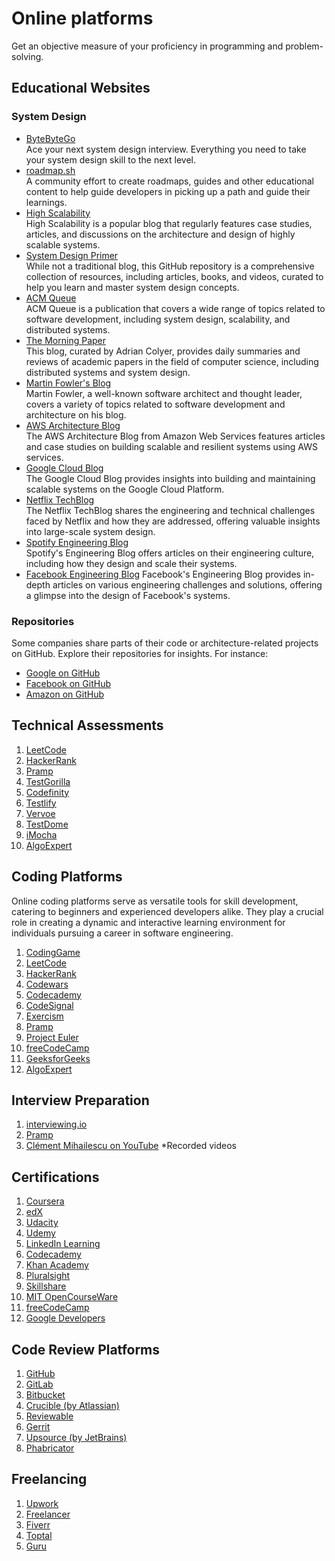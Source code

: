 # Online platforms

Get an objective measure of your proficiency in programming and problem-solving.

## Educational Websites

### System Design

- [ByteByteGo](https://bytebytego.com/)\
  Ace your next system design interview. Everything you need to take your system design skill to the next level.
- [roadmap.sh](https://roadmap.sh/)\
  A community effort to create roadmaps, guides and other educational content to help guide developers in picking up a path and guide their learnings.
- [High Scalability](http://highscalability.com/)\
  High Scalability is a popular blog that regularly features case studies, articles, and discussions on the architecture and design of highly scalable systems.
- [System Design Primer](https://github.com/donnemartin/system-design-primer)\
  While not a traditional blog, this GitHub repository is a comprehensive collection of resources, including articles, books, and videos, curated to help you learn and master system design concepts.
- [ACM Queue](https://queue.acm.org/)\
   ACM Queue is a publication that covers a wide range of topics related to software development, including system design, scalability, and distributed systems.
- [The Morning Paper](https://blog.acolyer.org/)\
  This blog, curated by Adrian Colyer, provides daily summaries and reviews of academic papers in the field of computer science, including distributed systems and system design.
- [Martin Fowler's Blog](https://martinfowler.com/)\
  Martin Fowler, a well-known software architect and thought leader, covers a variety of topics related to software development and architecture on his blog.
- [AWS Architecture Blog](https://aws.amazon.com/blogs/architecture/)\
  The AWS Architecture Blog from Amazon Web Services features articles and case studies on building scalable and resilient systems using AWS services.
- [Google Cloud Blog](https://cloud.google.com/blog)\
  The Google Cloud Blog provides insights into building and maintaining scalable systems on the Google Cloud Platform.
- [Netflix TechBlog](https://netflixtechblog.com/)\
  The Netflix TechBlog shares the engineering and technical challenges faced by Netflix and how they are addressed, offering valuable insights into large-scale system design.
- [Spotify Engineering Blog](https://engineering.atspotify.com/)\
  Spotify's Engineering Blog offers articles on their engineering culture, including how they design and scale their systems.
- [Facebook Engineering Blog](https://engineering.fb.com/)
  Facebook's Engineering Blog provides in-depth articles on various engineering challenges and solutions, offering a glimpse into the design of Facebook's systems.

### Repositories

Some companies share parts of their code or architecture-related projects on GitHub. Explore their repositories for insights. For instance:

- [Google on GitHub](https://github.com/google)
- [Facebook on GitHub](https://github.com/facebook)
- [Amazon on GitHub](https://github.com/amzn)

## Technical Assessments

1. [LeetCode](https://leetcode.com/)
1. [HackerRank](https://www.hackerrank.com/)
1. [Pramp](https://www.pramp.com/)
1. [TestGorilla](https://www.testgorilla.com/test-library/)
1. [Codefinity](https://codefinity.com/)
1. [Testlify](https://testlify.com/software-skills-tests/)
1. [Vervoe](https://vervoe.com/assessment-library/software-engineer-skills-assessment/)
1. [TestDome](https://www.testdome.com/tests/software-engineering-online-test/124)
1. [iMocha](https://www.imocha.io/tests/basics-of-software-programming)
1. [AlgoExpert](https://www.algoexpert.io)

## Coding Platforms

Online coding platforms serve as versatile tools for skill development, catering to beginners and experienced developers alike.
They play a crucial role in creating a dynamic and interactive learning environment for individuals pursuing a career in software engineering.

1. [CodingGame](https://www.codingame.com/)
1. [LeetCode](https://leetcode.com/)
1. [HackerRank](https://www.hackerrank.com/)
1. [Codewars](https://www.codewars.com/)
1. [Codecademy](https://www.codecademy.com/)
1. [CodeSignal](https://codesignal.com/)
1. [Exercism](https://exercism.io/)
1. [Pramp](https://www.pramp.com/)
1. [Project Euler](https://projecteuler.net/)
1. [freeCodeCamp](https://www.freecodecamp.org/)
1. [GeeksforGeeks](https://www.geeksforgeeks.org/)
1. [AlgoExpert](https://www.algoexpert.io)

## Interview Preparation

1. [interviewing.io](https://interviewing.io/)
1. [Pramp](https://www.pramp.com/)
1. [Clément Mihailescu on YouTube](https://www.youtube.com/@clem/videos) \*Recorded videos

## Certifications

1. [Coursera](https://www.coursera.org/)
1. [edX](https://www.edx.org/)
1. [Udacity](https://www.udacity.com/)
1. [Udemy](https://www.udemy.com/)
1. [LinkedIn Learning](https://www.linkedin.com/learning/)
1. [Codecademy](https://www.codecademy.com/)
1. [Khan Academy](https://www.khanacademy.org/)
1. [Pluralsight](https://www.pluralsight.com/)
1. [Skillshare](https://www.skillshare.com/)
1. [MIT OpenCourseWare](https://ocw.mit.edu/index.htm)
1. [freeCodeCamp](https://www.freecodecamp.org/)
1. [Google Developers](https://developers.google.com/)

## Code Review Platforms

1. [GitHub](https://github.com/)
1. [GitLab](https://gitlab.com/)
1. [Bitbucket](https://bitbucket.org/)
1. [Crucible (by Atlassian)](https://www.atlassian.com/software/crucible)
1. [Reviewable](https://reviewable.io/)
1. [Gerrit](https://www.gerritcodereview.com/)
1. [Upsource (by JetBrains)](https://www.jetbrains.com/upsource/)
1. [Phabricator](https://phacility.com/phabricator/)

## Freelancing

1. [Upwork](https://www.upwork.com/)
1. [Freelancer](https://www.freelancer.com/)
1. [Fiverr](https://www.fiverr.com/)
1. [Toptal](https://www.toptal.com/)
1. [Guru](https://www.guru.com/)

